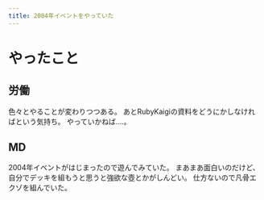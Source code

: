 ```yaml
---
title: 2004年イベントをやっていた
---
```


# やったこと

## 労働

色々とやることが変わりつつある。
あとRubyKaigiの資料をどうにかしなければという気持ち。
やっていかねば‥‥。

## MD

2004年イベントがはじまったので遊んでみていた。
まあまあ面白いのだけど、自分でデッキを組もうと思うと強欲な壺とかがしんどい。
仕方ないので凡骨エクゾを組んでいた。
